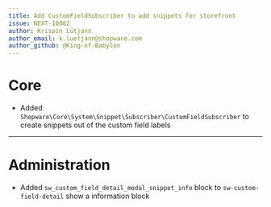 ```yaml
---
title: Add CustomFieldSubscriber to add snippets for storefront
issue: NEXT-10062
author: Krispin Lütjann
author_email: k.luetjann@shopware.com
author_github: @King-of-Babylon
---
```

# Core
* Added `Shopware\Core\System\Snippet\Subscriber\CustomFieldSubscriber` to create snippets out of the custom field labels
___
# Administration
* Added `sw_custom_field_detail_modal_snippet_info` block to `sw-custom-field-detail` show a information block
